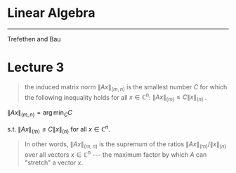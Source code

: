# Linear Algebra

---
Trefethen and Bau

# Lecture 3

> the induced matrix norm $\lVert A x \rVert_{(m,n)}$ is the smallest number $C$ for which the following inequality holds for all $x \in \mathbb{C}^n$:
> $\lVert A x \rVert_{(m)} \leq C \lVert x \rVert_{(n)}$ .

$\lVert A x \rVert_{(m,n)} = \arg\min_C C$ 

s.t. $\lVert A x \rVert_{(m)} \leq C \lVert x \rVert_{(n)}$ for all $x \in \mathbb{C}^n$.

> In other words, $\lVert A x \rVert_{(m,n)}$ is the supremum of the ratios $\lVert A x \rVert_{(m)}/\lVert x \rVert_{(n)}$ over all vectors $x \in \mathbb{C}^n$ --- the maximum factor by which $A$ can "stretch" a vector $x$.
